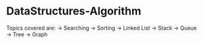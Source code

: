 # DataStructures-Algorithm
Topics covered are:
-> Searching 
-> Sorting 
-> Linked List
-> Stack
-> Queue
-> Tree
-> Graph
